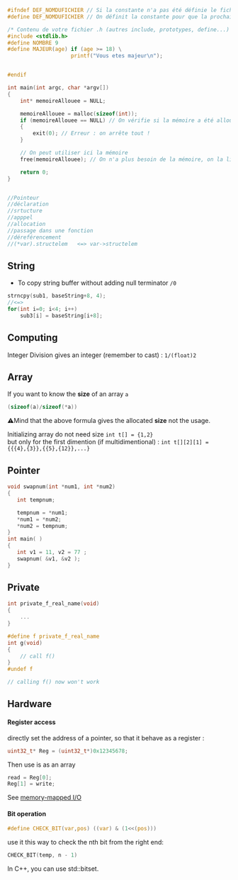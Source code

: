 
```C
#ifndef DEF_NOMDUFICHIER // Si la constante n'a pas été définie le fichier n'a jamais été inclus
#define DEF_NOMDUFICHIER // On définit la constante pour que la prochaine fois le fichier ne soit plus inclus

/* Contenu de votre fichier .h (autres include, prototypes, define...) */
#include <stdlib.h>
#define NOMBRE 9
#define MAJEUR(age) if (age >= 18) \
                    printf("Vous etes majeur\n");


#endif

int main(int argc, char *argv[])
{
    int* memoireAllouee = NULL;

    memoireAllouee = malloc(sizeof(int));
    if (memoireAllouee == NULL) // On vérifie si la mémoire a été allouée
    {
        exit(0); // Erreur : on arrête tout !
    }

    // On peut utiliser ici la mémoire
    free(memoireAllouee); // On n'a plus besoin de la mémoire, on la libère

    return 0;
}


//Pointeur 
//déclaration 
//srtucture
//apppel
//allocation
//passage dans une fonction
//déreférencement
//(*var).structelem   <=> var->structelem
```

String
---

- To copy string buffer without adding null terminator `/0` 
```C
strncpy(sub1, baseString+8, 4);
//<=>
for(int i=0; i<4; i++)
    sub3[i] = baseString[i+8];
```

Computing
---
Integer Division gives an integer (remember to cast) : `1/(float)2` 

Array
---
If you want to know the **size** of an array `a`
```C
(sizeof(a)/sizeof(*a))
```
:warning:Mind that the above formula gives the allocated **size** not the usage.  

Initializing array do not need size `int t[] = {1,2}`  
but only for the first dimention (if multidimentional) : `int t[][2][1] = {{{4},{3}},{{5},{12}},...}`

Pointer
---
```C
void swapnum(int *num1, int *num2)
{
   int tempnum;

   tempnum = *num1;
   *num1 = *num2;
   *num2 = tempnum;
}
int main( )
{
   int v1 = 11, v2 = 77 ;
   swapnum( &v1, &v2 );
}
```


Private
---
```C
int private_f_real_name(void)
{
    ...
}

#define f private_f_real_name
int g(void)
{
    // call f()
}
#undef f

// calling f() now won't work
```

Hardware
---

#### Register access

directly set the address of a pointer, so that it behave as a register :
```C
uint32_t* Reg = (uint32_t*)0x12345678;
```
Then use is as an array
```C
read = Reg[0];
Reg[1] = write;
```
See [memory-mapped I/O]

#### Bit operation

```C
#define CHECK_BIT(var,pos) ((var) & (1<<(pos)))
```
use it this way to check the nth bit from the right end:
```C
CHECK_BIT(temp, n - 1)
```
In C++, you can use std::bitset.



[memory-mapped I/O]: https://stackoverflow.com/a/2389273

